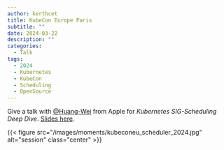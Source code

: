 ```yaml
---
author: kerthcet
title: KubeCon Europe Paris
subtitle: ""
date: 2024-03-22
description: ""
categories:
  - Talk
tags:
  - 2024
  - Kubernetes
  - KubeCon
  - Scheduling
  - OpenSource
---
```


Give a talk with [@Huang-Wei](https://github.com/Huang-Wei) from Apple for _Kubernetes SIG-Scheduling Deep Dive_. [Slides here](https://github.com/kerthcet/Slides/blob/main/year2024/kubecon-eu/KubeConEU24-SIG-Scheduling.key).

{{< figure src="/images/moments/kubeconeu_scheduler_2024.jpg" alt="session" class="center" >}}
